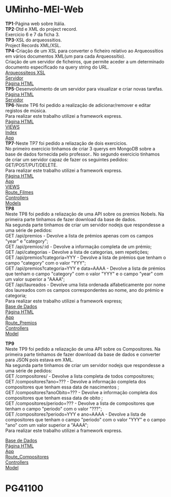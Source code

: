 # UMinho-MEI-Web
  
  
  
**TP1**-Página web sobre Itália.  
**TP2**-Dtd e XML do project record.  
Exercicio 6 e 7 da ficha 3.  
**TP3**-XSL do arqueossitios.    
Project Records XML/XSL.    
**TP4**-Criação de um XSL para converter o ficheiro relativo ao Arqueossítios em vários documentos XML(um para cada Arqueossítio).  
Criação de um servidor de ficheiros, que permite aceder a um determinado documento especificado na query string do URL.  
[Arqueossiteos XSL](https://github.com/TiagoSilva9607/DWeb2019/blob/master/TP4/Pr2.xsl)  
[Servidor](https://github.com/TiagoSilva9607/DWeb2019/blob/master/TP4/serv_arq.js)  
[Página HTML](https://github.com/TiagoSilva9607/DWeb2019/blob/master/TP4/pr.html)  
**TP5**-Desenvolvimento de um servidor para visualizar e criar novas tarefas.  
[Página HTML](https://github.com/TiagoSilva9607/DWeb2019/blob/master/TP5/pr.html)  
[Servidor](https://github.com/TiagoSilva9607/DWeb2019/tree/master/TP5/Servidor)  
**TP6**-Neste TP6 foi pedido a realização de  adicionar/remover e editar registos de música.  
Para realizar este trabalho utilizei a framework express.  
[Página HTML](https://github.com/TiagoSilva9607/DWeb2019/blob/master/TP6/pr.html)  
[VIEWS](https://github.com/TiagoSilva9607/DWeb2019/tree/master/TP6/myapp/index/views)  
[Index](https://github.com/TiagoSilva9607/DWeb2019/blob/master/TP6/myapp/index/routes/index.js)  
[App](https://github.com/TiagoSilva9607/DWeb2019/blob/master/TP6/myapp/index/app.js)  
**TP7**-Neste TP7 foi pedido a reliazação de dois exercicios.  
No primeiro exercicio tinhamos de criar 3 querys em MongoDB sobre a base de dados fornecida pelo professor.. 
No segundo exercicio tinhamos de criar um servidor capaz de fazer os seguintes pedidos:  
GET/POST/PUT/DELETE.  
Para realizar este trabalho utilizei a framework express.  
[Página HTML](https://github.com/TiagoSilva9607/DWeb2019/blob/master/TP7/pr.xml)  
[App](https://github.com/TiagoSilva9607/DWeb2019/blob/master/TP7/filmes/app.js)  
[VIEWS](https://github.com/TiagoSilva9607/DWeb2019/tree/master/TP7/filmes/views)  
[Route_Filmes](https://github.com/TiagoSilva9607/DWeb2019/blob/master/TP7/filmes/routes/filmes.js)  
[Controllers](https://github.com/TiagoSilva9607/DWeb2019/blob/master/TP7/filmes/controllers/filmes.js)  
[Models](https://github.com/TiagoSilva9607/DWeb2019/blob/master/TP7/filmes/models/filme.js)  
**TP8**  
Neste TP8 foi pedido a reliazação de uma API sobre os premios Nobels. 
Na primeira parte tinhamos de fazer download da base de dados.  
Na segunda parte tinhamos de criar um servidor nodejs que respondesse a uma série de pedidos:  
     GET /api/premios - Devolve a lista de prémios apenas com os campos "year" e "category";  
     GET /api/premios/:id - Devolve a informação completa de um prémio;  
     GET /api/categorias - Devolve a lista de categorias, sem repetições;  
     GET /api/premios?categoria=YYY - Devolve a lista de prémios que tenham o campo "category" com o valor "YYY";  
     GET /api/premios?categoria=YYY e data=AAAA - Devolve a lista de prémios que tenham o campo "category" com o valor "YYY" e o campo "year" com um valor superior a "AAAA";  
     GET /api/laureados - Devolve uma lista ordenada alfabeticamente por nome dos laureados com os campos correspondentes ao nome, ano do prémio e categoria;    
Para realizar este trabalho utilizei a framework express;  
[Base de Dados](https://github.com/TiagoSilva9607/DWeb2019/blob/master/TP8/prize.json)  
[Página HTML](https://github.com/TiagoSilva9607/DWeb2019/blob/master/TP8/pr.xml)  
[App](https://github.com/TiagoSilva9607/DWeb2019/blob/master/TP8/premios/app.js)  
[Route_Premios](https://github.com/TiagoSilva9607/DWeb2019/blob/master/TP8/premios/routes/index.js)  
[Controllers](https://github.com/TiagoSilva9607/DWeb2019/blob/master/TP8/premios/controllers/premios.js)  
[Model](https://github.com/TiagoSilva9607/DWeb2019/blob/master/TP8/premios/model/premios.js)
          
**TP9**  
Neste TP9 foi pedido a reliazação de uma API sobre os Compositores. 
Na primeira parte tinhamos de fazer download da base de dados e converter para JSON pois estava em XML.  
Na segunda parte tinhamos de criar um servidor nodejs que respondesse a uma série de pedidos:  
    GET /compositores/ - Devolve a lista completa de todos compositores;  
    GET /compositores?ano=??? - Devolve a informação completa dos compositores que tenham essa data de nascimentos ;  
    GET /compositores?anoObito=??? - Devolve a informação completa dos compositores que tenham essa data de obito ;  
    GET /compositores/periodo=??? - Devolve a lista de compositores que tenham o campo "periodo" com o valor "???";  
    GET /compositores?periodo=YYY e ano=AAAA - Devolve a lista de compositores que tenham o campo "periodo" com o valor "YYY" e o campo "ano" com um valor superior a "AAAA";  
Para realizar este trabalho utilizei a framework express.  

[Base de Dados](https://github.com/TiagoSilva9607/DWeb2019/blob/master/TP9/data/compositores.json)  
[Página HTML](https://github.com/TiagoSilva9607/DWeb2019/blob/master/TP9/pr.html)  
[App](https://github.com/TiagoSilva9607/DWeb2019/blob/master/TP9/compositores/app.js)  
[Route_Compositores](https://github.com/TiagoSilva9607/DWeb2019/blob/master/TP9/compositores/routes/index.js)  
[Controllers](https://github.com/TiagoSilva9607/DWeb2019/blob/master/TP9/compositores/controllers/compositores.js)  
[Model](https://github.com/TiagoSilva9607/DWeb2019/blob/master/TP9/compositores/model/compositor.js)
      



                
          
      
        
     
  
  
# **PG41100**  


           


